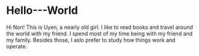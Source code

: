 # Hello---World

Hi Non!
This is Uyen, a nearly old girl. 
I like to read books and travel around the world with my friend. I spend most of my time being with my friend and my family. 
Besides those, I aslo prefer to study how things work and operate. 
